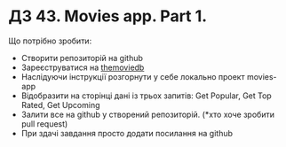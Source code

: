 # ДЗ 43. Movies app. Part 1.

Що потрібно зробити:

* Створити репозиторій на github  
* Зареєструватися на [themoviedb](https://www.themoviedb.org/) 
* Наслідуючи інструкції розгорнути у себе локально проект movies-app  
* Відобразити на сторінці дані із трьох запитів: Get Popular, Get Top Rated, Get Upcoming 
* Залити все на github у створений репозиторій. (*хто хоче зробити pull request)  
* При здачі завдання просто додати посилання на github  
